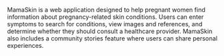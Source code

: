 
MamaSkin is a web application designed to help pregnant women find information about pregnancy-related skin conditions. Users can enter symptoms to search for conditions, view images and references, and determine whether they should consult a healthcare provider. MamaSkin also includes a community stories feature where users can share personal experiences.
